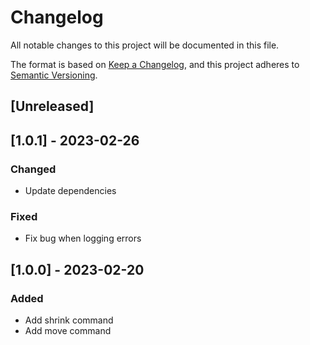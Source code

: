 # Changelog

All notable changes to this project will be documented in this file.

The format is based on [Keep a Changelog](https://keepachangelog.com/en/1.0.0/),
and this project adheres to [Semantic Versioning](https://semver.org/spec/v2.0.0.html).

## [Unreleased]

## [1.0.1] - 2023-02-26

### Changed

- Update dependencies

### Fixed

- Fix bug when logging errors

## [1.0.0] - 2023-02-20

### Added

- Add shrink command
- Add move command
